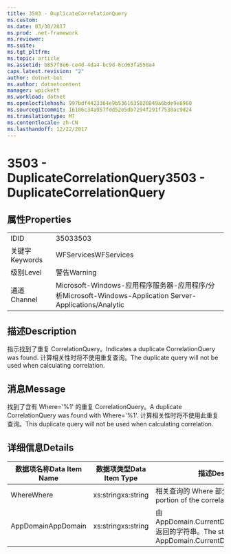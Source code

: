 ```yaml
---
title: 3503 - DuplicateCorrelationQuery
ms.custom: 
ms.date: 03/30/2017
ms.prod: .net-framework
ms.reviewer: 
ms.suite: 
ms.tgt_pltfrm: 
ms.topic: article
ms.assetid: b857f8e6-ce4d-4da4-bc9d-6cd63fa558a4
caps.latest.revision: "2"
author: dotnet-bot
ms.author: dotnetcontent
manager: wpickett
ms.workload: dotnet
ms.openlocfilehash: 997bdf4423364e9b5361635820849a6bde9e8960
ms.sourcegitcommit: 16186c34a957fdd52e5db7294f291f7530ac9d24
ms.translationtype: MT
ms.contentlocale: zh-CN
ms.lasthandoff: 12/22/2017
---
```

# <a name="3503---duplicatecorrelationquery"></a><span data-ttu-id="79c6f-102">3503 - DuplicateCorrelationQuery</span><span class="sxs-lookup"><span data-stu-id="79c6f-102">3503 - DuplicateCorrelationQuery</span></span>
## <a name="properties"></a><span data-ttu-id="79c6f-103">属性</span><span class="sxs-lookup"><span data-stu-id="79c6f-103">Properties</span></span>  
  
|||  
|-|-|  
|<span data-ttu-id="79c6f-104">ID</span><span class="sxs-lookup"><span data-stu-id="79c6f-104">ID</span></span>|<span data-ttu-id="79c6f-105">3503</span><span class="sxs-lookup"><span data-stu-id="79c6f-105">3503</span></span>|  
|<span data-ttu-id="79c6f-106">关键字</span><span class="sxs-lookup"><span data-stu-id="79c6f-106">Keywords</span></span>|<span data-ttu-id="79c6f-107">WFServices</span><span class="sxs-lookup"><span data-stu-id="79c6f-107">WFServices</span></span>|  
|<span data-ttu-id="79c6f-108">级别</span><span class="sxs-lookup"><span data-stu-id="79c6f-108">Level</span></span>|<span data-ttu-id="79c6f-109">警告</span><span class="sxs-lookup"><span data-stu-id="79c6f-109">Warning</span></span>|  
|<span data-ttu-id="79c6f-110">通道</span><span class="sxs-lookup"><span data-stu-id="79c6f-110">Channel</span></span>|<span data-ttu-id="79c6f-111">Microsoft-Windows-应用程序服务器-应用程序/分析</span><span class="sxs-lookup"><span data-stu-id="79c6f-111">Microsoft-Windows-Application Server-Applications/Analytic</span></span>|  
  
## <a name="description"></a><span data-ttu-id="79c6f-112">描述</span><span class="sxs-lookup"><span data-stu-id="79c6f-112">Description</span></span>  
 <span data-ttu-id="79c6f-113">指示找到了重复 CorrelationQuery。</span><span class="sxs-lookup"><span data-stu-id="79c6f-113">Indicates a duplicate CorrelationQuery was found.</span></span> <span data-ttu-id="79c6f-114">计算相关性时将不使用重复查询。</span><span class="sxs-lookup"><span data-stu-id="79c6f-114">The duplicate query will not be used when calculating correlation.</span></span>  
  
## <a name="message"></a><span data-ttu-id="79c6f-115">消息</span><span class="sxs-lookup"><span data-stu-id="79c6f-115">Message</span></span>  
 <span data-ttu-id="79c6f-116">找到了含有 Where='%1' 的重复 CorrelationQuery。</span><span class="sxs-lookup"><span data-stu-id="79c6f-116">A duplicate CorrelationQuery was found with Where='%1'.</span></span> <span data-ttu-id="79c6f-117">计算相关性时将不使用此重复查询。</span><span class="sxs-lookup"><span data-stu-id="79c6f-117">This duplicate query will not be used when calculating correlation.</span></span>  
  
## <a name="details"></a><span data-ttu-id="79c6f-118">详细信息</span><span class="sxs-lookup"><span data-stu-id="79c6f-118">Details</span></span>  
  
|<span data-ttu-id="79c6f-119">数据项名称</span><span class="sxs-lookup"><span data-stu-id="79c6f-119">Data Item Name</span></span>|<span data-ttu-id="79c6f-120">数据项类型</span><span class="sxs-lookup"><span data-stu-id="79c6f-120">Data Item Type</span></span>|<span data-ttu-id="79c6f-121">描述</span><span class="sxs-lookup"><span data-stu-id="79c6f-121">Description</span></span>|  
|--------------------|--------------------|-----------------|  
|<span data-ttu-id="79c6f-122">Where</span><span class="sxs-lookup"><span data-stu-id="79c6f-122">Where</span></span>|<span data-ttu-id="79c6f-123">xs:string</span><span class="sxs-lookup"><span data-stu-id="79c6f-123">xs:string</span></span>|<span data-ttu-id="79c6f-124">相关查询的 Where 部分。</span><span class="sxs-lookup"><span data-stu-id="79c6f-124">The Where portion of the correlation query.</span></span>|  
|<span data-ttu-id="79c6f-125">AppDomain</span><span class="sxs-lookup"><span data-stu-id="79c6f-125">AppDomain</span></span>|<span data-ttu-id="79c6f-126">xs:string</span><span class="sxs-lookup"><span data-stu-id="79c6f-126">xs:string</span></span>|<span data-ttu-id="79c6f-127">由 AppDomain.CurrentDomain.FriendlyName 返回的字符串。</span><span class="sxs-lookup"><span data-stu-id="79c6f-127">The string returned by AppDomain.CurrentDomain.FriendlyName.</span></span>|
